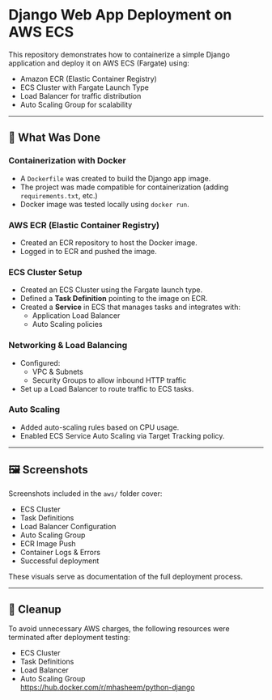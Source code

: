 # Django Web App Deployment on AWS ECS

This repository demonstrates how to containerize a simple Django application and deploy it on AWS ECS (Fargate) using:

- Amazon ECR (Elastic Container Registry)  
- ECS Cluster with Fargate Launch Type  
- Load Balancer for traffic distribution  
- Auto Scaling Group for scalability  

---

## 🚀 What Was Done

### Containerization with Docker
- A `Dockerfile` was created to build the Django app image.
- The project was made compatible for containerization (adding `requirements.txt`, etc.)
- Docker image was tested locally using `docker run`.

### AWS ECR (Elastic Container Registry)
- Created an ECR repository to host the Docker image.
- Logged in to ECR and pushed the image.

### ECS Cluster Setup
- Created an ECS Cluster using the Fargate launch type.
- Defined a **Task Definition** pointing to the image on ECR.
- Created a **Service** in ECS that manages tasks and integrates with:
  - Application Load Balancer
  - Auto Scaling policies

### Networking & Load Balancing
- Configured:
  - VPC & Subnets
  - Security Groups to allow inbound HTTP traffic
- Set up a Load Balancer to route traffic to ECS tasks.

### Auto Scaling
- Added auto-scaling rules based on CPU usage.
- Enabled ECS Service Auto Scaling via Target Tracking policy.

---

## 🖼️ Screenshots

Screenshots included in the `aws/` folder cover:

- ECS Cluster  
- Task Definitions  
- Load Balancer Configuration  
- Auto Scaling Group  
- ECR Image Push  
- Container Logs & Errors  
- Successful deployment  

These visuals serve as documentation of the full deployment process.

---

## 🧽 Cleanup

To avoid unnecessary AWS charges, the following resources were terminated after deployment testing:

- ECS Cluster  
- Task Definitions  
- Load Balancer  
- Auto Scaling Group  
https://hub.docker.com/r/mhasheem/python-django
